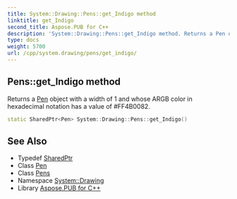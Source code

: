 ```yaml
---
title: System::Drawing::Pens::get_Indigo method
linktitle: get_Indigo
second_title: Aspose.PUB for C++
description: 'System::Drawing::Pens::get_Indigo method. Returns a Pen object with a width of 1 and whose ARGB color in hexadecimal notation has a value of #FF4B0082 in C++.'
type: docs
weight: 5700
url: /cpp/system.drawing/pens/get_indigo/
---
```

## Pens::get_Indigo method


Returns a [Pen](../../pen/) object with a width of 1 and whose ARGB color in hexadecimal notation has a value of #FF4B0082.

```cpp
static SharedPtr<Pen> System::Drawing::Pens::get_Indigo()
```

## See Also

* Typedef [SharedPtr](../../../system/sharedptr/)
* Class [Pen](../../pen/)
* Class [Pens](../)
* Namespace [System::Drawing](../../)
* Library [Aspose.PUB for C++](../../../)
